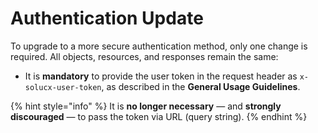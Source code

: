 # Authentication Update

To upgrade to a more secure authentication method, only one change is required. All objects, resources, and responses remain the same:

* It is **mandatory** to provide the user token in the request header as `x-solucx-user-token`, as described in the **General Usage Guidelines**.

{% hint style="info" %}
It is **no longer necessary** — and **strongly discouraged** — to pass the token via URL (query string).
{% endhint %}
